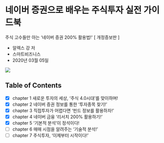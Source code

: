 # 네이버 증권으로 배우는 주식투자 실전 가이드북

주식 고수들만 아는 ‘네이버 증권 200% 활용법!' [ 개정증보판 ]

* 알렉스 강 저 
* 스마트비즈니스
* 2020년 03월 05일

<img src="http://image.yes24.com/goods/89326504/400x0"/>

## Table of Contents

- [x] chapter 1 새로운 투자의 세상, ‘주식 4.0시대’를 맞이하며!
- [x] chapter 2 네이버 증권 정보를 통한 ‘투자종목 찾기!’
- [x] chapter 3 직접투자가 어렵다면 ‘펀드 정보를 활용하자!’
- [x] chapter 4 네이버 금융 ‘리서치 200% 활용하기!’
- [x] chapter 5 ‘기본적 분석’이 정석이다!
- [ ] chapter 6 매매 시점을 알려주는 ‘기술적 분석!’
- [ ] chapter 7 주식투자, ‘이제부터 시작이다!’